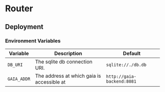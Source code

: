 # Router

## Deployment

### Environment Variables

| Variable    | Description                                | Default                    |
| ----------- | ------------------------------------------ | -------------------------- |
| `DB_URI`    | The sqlite db connection URI.              | `sqlite://./db.db`         |
| `GAIA_ADDR` | The address at which gaia is accessible at | `http://gaia-backend:8081` |
